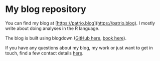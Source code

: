 # My blog repository

You can find my blog at [https://patrio.blog](https://patrio.blog). I mostly write about doing analyses in the R language.

The blog is built using blogdown ([GitHub here](https://github.com/rstudio/blogdown), [book here](https://bookdown.org/yihui/blogdown/)).

If you have any questions about my blog, my work or just want to get in touch, find a few contact details [here](https://patrio.blog/page/contact/).
